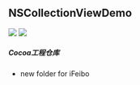 ## NSCollectionViewDemo
![](https://img.shields.io/badge/Platform-MacOSX-red.svg)
![](https://img.shields.io/badge/Language-swift4.0-orange.svg)

##### Cocoa工程仓库

* new folder for iFeibo
